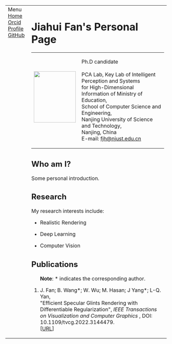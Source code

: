 <head>
<meta name="generator" content="jemdoc, see http://jemdoc.jaboc.net/" />
<meta http-equiv="Content-Type" content="text/html;charset=utf-8" />
<link rel="stylesheet" href="jemdoc.css" type="text/css" />
<link rel="shortcut icon" href="favicon.ico" />
<link rel="bookmark" href="favicon.ico" type="image/x-icon"　/>
<title> A new journey is about to begin. </title>
</head>
  
  
<body>
<table summary="Table for page layout." id="tlayout">
<tr valign="top">
<td id="layout-menu">
<div class="menu-category">Menu</div>
<div class="menu-item"><a href="index.html" class="current">Home</a></div>
<div class="menu-item"><a href="https://orcid.org/0000-0003-0871-7615">Orcid Profile</a></div>
<div class="menu-item"><a href="https://github.com/sssssy">GitHub</a></div>
</td>
  
<td id="layout-content">
<div id="toptitle">
<h1> Jiahui Fan's Personal Page </h1>
</div>
  
  
<table class="imgtable"><tr><td>
<a href="https://sssssy.github.io/"><img src="photos/test.jpg" width="131px" height="160px" /></a>&nbsp;</td>
<td align="left"><p> Ph.D candidate <br /><br/>
PCA Lab, Key Lab of Intelligent Perception and Systems <br/>
  for High-Dimensional Information of Ministry of Education, <br/>
School of Computer Science and Engineering,<br />
Nanjing University of Science and Technology, <br />
Nanjing, China <br /> 
E-mail: <a href="mailto:fjh@njust.edu.cn">fjh@njust.edu.cn</a></p>
</td></tr></table>
  
  
<h2> Who am I? </h2>
<p>Some personal introduction.</p>
  
  
<h2> Research </h2>
<p>My research interests include: </p>
<ul>
<li><p>Realistic Rendering</p>
</li>
<li><p>Deep Learning</p>
</li>
<li><p>Computer Vision</p>
</li>
</ul>

  
<h2> Publications </h2>
<ol>
<p><b>Note</b>: * indicates the corresponding author.</p>
  
<li><p> J. Fan; B. Wang*; W. Wu; M. Hasan; J Yang*; L-Q. Yan, <br/> 
  "Efficient Specular Glints Rendering with Differentiable Regularization", <i> IEEE Transactions on Visualization and Computer Graphics </i>, DOI: 10.1109/tvcg.2022.3144479. <br/>
  [<a href="https://ieeexplore.ieee.org/document/9689957">URL</a>]</p>
</li>

  
</body>
</html>
